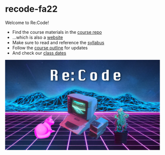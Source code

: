 # recode-fa22
 Welcome to Re:Code!

- Find the course materials in the [course repo](https://github.com/billythemusical/recode-fa22)
 - ...which is also a [website](https://billythemusical.github.io/recode-fa22/)
- Make sure to read and reference the [syllabus](./syllabus.md)  
- Follow the [course outline](./course-outline.md) for updates
- And check our [class dates](./syllabus.md#class-dates)  

![An Apple II computer with external disk drives is set among a glowing-pink cat, who is lying down on the left, and a multi-colored succulent in a black pot on the right. There is a neon pink grid of perspective squares comprising the floor beneath and low-poly digitized mountain ranges in the background with neon blue trim lines. The words Re:Code are centered at the top in a large white font that is in a stylized digital form.](images/synthwave-wallpaper-neural-medium.jpg)

